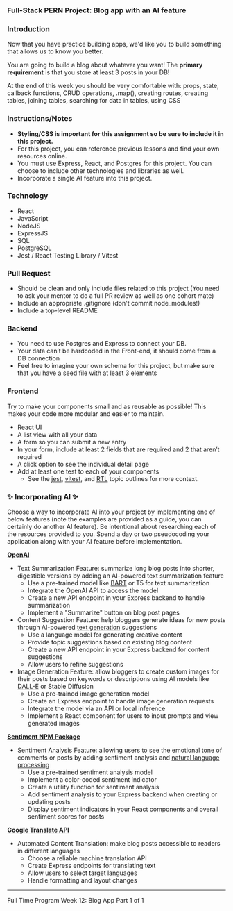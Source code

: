 ### Full-Stack PERN Project: Blog app with an AI feature

### Introduction

Now that you have practice building apps, we'd like you to build something that allows us to know you better.

You are going to build a blog about whatever you want! The **primary requirement** is that you store at least 3 posts in your DB!

At the end of this week you should be very comfortable with: props, state, callback functions, CRUD operations, .map(), creating routes, creating tables, joining tables, searching for data in tables, using CSS

### Instructions/Notes

- **Styling/CSS is important for this assignment so be sure to include it in this project.**
- For this project, you can reference previous lessons and find your own resources online.
- You must use Express, React, and Postgres for this project. You can choose to include other technologies and libraries as well.
- Incorporate a single AI feature into this project.

### Technology

- React
- JavaScript
- NodeJS
- ExpressJS
- SQL
- PostgreSQL
- Jest / React Testing Library / Vitest

### Pull Request

- Should be clean and only include files related to this project (You need to ask your mentor to do a full PR review as well as one cohort mate)
- Include an appropriate .gitignore (don't commit node_modules!)
- Include a top-level README

### Backend

- You need to use Postgres and Express to connect your DB.
- Your data can’t be hardcoded in the Front-end, it should come from a DB connection
- Feel free to imagine your own schema for this project, but make sure that you have a seed file with at least 3 elements

### Frontend

Try to make your components small and as reusable as possible! This makes your code more modular and easier to maintain.

- React UI
- A list view with all your data
- A form so you can submit a new entry
- In your form, include at least 2 fields that are required and 2 that aren’t required
- A click option to see the individual detail page
- Add at least one test to each of your components
  - See the [jest](https://github.com/Techtonica/curriculum/blob/main/testing-and-tdd/jest.md), [vitest](https://github.com/Techtonica/curriculum/blob/main/testing-and-tdd/vitest.md), and [RTL](https://github.com/Techtonica/curriculum/blob/main/testing-and-tdd/react-testing-jest-and-RTL.md) topic outlines for more context.

### ✨ Incorporating AI ✨

Choose a way to incorporate AI into your project by implementing one of below features (note the examples are provided as a guide, you can certainly do another AI feature). Be intentional about researching each of the resources provided to you. Spend a day or two pseudocoding your application along with your AI feature before implementation.

**[OpenAI](https://platform.openai.com/docs/api-reference/introduction)**

- Text Summarization Feature: summarize long blog posts into shorter, digestible versions by adding an AI-powered text summarization feature
  - Use a pre-trained model like [BART](https://huggingface.co/facebook/bart-large-cnn) or T5 for text summarization
  - Integrate the OpenAI API to access the model
  - Create a new API endpoint in your Express backend to handle summarization
  - Implement a "Summarize" button on blog post pages
- Content Suggestion Feature: help bloggers generate ideas for new posts through AI-powered [text generation](https://www.tutorialspoint.com/natural_language_processing/nlp_text_generation.htm) suggestions
  - Use a language model for generating creative content
  - Provide topic suggestions based on existing blog content
  - Create a new API endpoint in your Express backend for content suggestions
  - Allow users to refine suggestions
- Image Generation Feature: allow bloggers to create custom images for their posts based on keywords or descriptions using AI models like [DALL-E](https://platform.openai.com/docs/guides/images/usage) or Stable Diffusion
  - Use a pre-trained image generation model
  - Create an Express endpoint to handle image generation requests
  - Integrate the model via an API or local inference
  - Implement a React component for users to input prompts and view generated images

**[Sentiment NPM Package](https://www.npmjs.com/package/sentiment)**

- Sentiment Analysis Feature: allowing users to see the emotional tone of comments or posts by adding sentiment analysis and [natural language processing](https://www.tutorialspoint.com/natural_language_processing/index.htm)
  - Use a pre-trained sentiment analysis model
  - Implement a color-coded sentiment indicator
  - Create a utility function for sentiment analysis
  - Add sentiment analysis to your Express backend when creating or updating posts
  - Display sentiment indicators in your React components and overall sentiment scores for posts

**[Google Translate API](https://cloud.google.com/translate/docs)**

- Automated Content Translation: make blog posts accessible to readers in different languages
  - Choose a reliable machine translation API
  - Create Express endpoints for translating text
  - Allow users to select target languages
  - Handle formatting and layout changes

---

Full Time Program Week 12: Blog App Part 1 of 1
